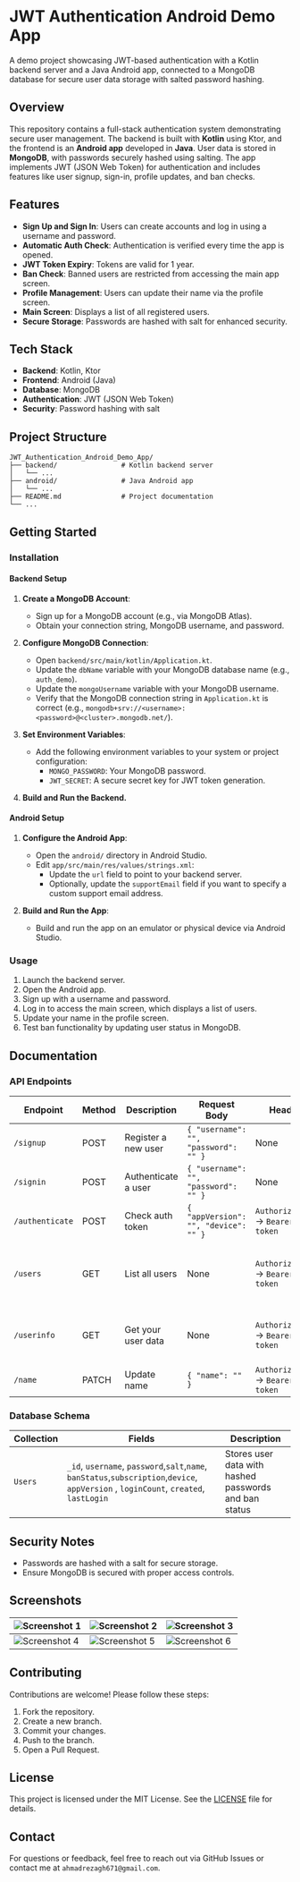 # JWT Authentication Android Demo App

A demo project showcasing JWT-based authentication with a Kotlin backend server and a Java Android app, connected to a MongoDB database for secure user data storage with salted password hashing.

## Overview
This repository contains a full-stack authentication system demonstrating secure user management. The backend is built with **Kotlin** using Ktor, and the frontend is an **Android app** developed in **Java**. User data is stored in **MongoDB**, with passwords securely hashed using salting. The app implements JWT (JSON Web Token) for authentication and includes features like user signup, sign-in, profile updates, and ban checks.

## Features
- **Sign Up and Sign In**: Users can create accounts and log in using a username and password.
- **Automatic Auth Check**: Authentication is verified every time the app is opened.
- **JWT Token Expiry**: Tokens are valid for 1 year.
- **Ban Check**: Banned users are restricted from accessing the main app screen.
- **Profile Management**: Users can update their name via the profile screen.
- **Main Screen**: Displays a list of all registered users.
- **Secure Storage**: Passwords are hashed with salt for enhanced security.

## Tech Stack
- **Backend**: Kotlin, Ktor
- **Frontend**: Android (Java)
- **Database**: MongoDB
- **Authentication**: JWT (JSON Web Token)
- **Security**: Password hashing with salt

## Project Structure
```
JWT_Authentication_Android_Demo_App/
├── backend/                # Kotlin backend server
│   └── ...
├── android/                # Java Android app
│   └── ...
├── README.md               # Project documentation
└── ...
```

## Getting Started
### Installation
#### Backend Setup
1. **Create a MongoDB Account**:
   - Sign up for a MongoDB account (e.g., via MongoDB Atlas).
   - Obtain your connection string, MongoDB username, and password.

2. **Configure MongoDB Connection**:
   - Open `backend/src/main/kotlin/Application.kt`.
   - Update the `dbName` variable with your MongoDB database name (e.g., `auth_demo`).
   - Update the `mongoUsername` variable with your MongoDB username.
   - Verify that the MongoDB connection string in `Application.kt` is correct (e.g., `mongodb+srv://<username>:<password>@<cluster>.mongodb.net/`).

3. **Set Environment Variables**:
   - Add the following environment variables to your system or project configuration:
     - `MONGO_PASSWORD`: Your MongoDB password.
     - `JWT_SECRET`: A secure secret key for JWT token generation.

4. **Build and Run the Backend.**

#### Android Setup
1. **Configure the Android App**:
   - Open the `android/` directory in Android Studio.
   - Edit `app/src/main/res/values/strings.xml`:
     - Update the `url` field to point to your backend server.
     - Optionally, update the `supportEmail` field if you want to specify a custom support email address.

2. **Build and Run the App**:
   - Build and run the app on an emulator or physical device via Android Studio.


### Usage
1. Launch the backend server.
2. Open the Android app.
3. Sign up with a username and password.
4. Log in to access the main screen, which displays a list of users.
5. Update your name in the profile screen.
6. Test ban functionality by updating user status in MongoDB.

## Documentation
### API Endpoints
| Endpoint | Method | Description | Request Body | Header | Response |
|----------|--------|-------------|--------------|--------|----------|
| `/signup` | POST | Register a new user | `{ "username": "", "password": "" }` | None | None |
| `/signin` | POST | Authenticate a user | `{ "username": "", "password": "" }` | None | `{ "token": "" }` |
| `/authenticate` | POST | Check auth token |`{ "appVersion": "", "device": "" }` | `Authorization` -> `Bearer token` | None & 403 If user is banned |
| `/users` | GET | List all users | None | `Authorization` -> `Bearer token` | `[{"id": "65..74","subscription": 0,"username": "user1","name": "name","created": 1..11,"lastLogin": 1..26},{...}]` |
| `/userinfo` | GET | Get your user data | None | `Authorization` -> `Bearer token` | `{"id": "62...24","username": "user1","subscription": 0,"name": "yourname","created": 17..01}` |
| `/name` | PATCH | Update name | `{ "name": "" }` | `Authorization` -> `Bearer token` | None |

### Database Schema
| Collection | Fields | Description |
|------------|--------|-------------|
| `Users` | `_id`, `username`, `password`,`salt`,`name`, `banStatus`,`subscription`,`device`,  `appVersion` , `loginCount`, `created`, `lastLogin`| Stores user data with hashed passwords and ban status |

## Security Notes
- Passwords are hashed with a salt for secure storage.
- Ensure MongoDB is secured with proper access controls.

## Screenshots
| ![Screenshot 1](Screenshots/01.png) | ![Screenshot 2](Screenshots/02.png) | ![Screenshot 3](Screenshots/03.png) |
|-----------------------------------------|-----------------------------------------|-----------------------------------------|
| ![Screenshot 4](Screenshots/04.png) | ![Screenshot 5](Screenshots/05.png) | ![Screenshot 6](Screenshots/06.png) |

## Contributing
Contributions are welcome! Please follow these steps:
1. Fork the repository.
2. Create a new branch.
3. Commit your changes.
4. Push to the branch.
5. Open a Pull Request.

## License
This project is licensed under the MIT License. See the [LICENSE](LICENSE) file for details.

## Contact
For questions or feedback, feel free to reach out via GitHub Issues or contact me at `ahmadrezagh671@gmail.com`.
